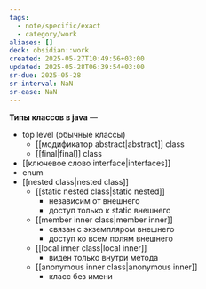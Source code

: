 ```yaml
---
tags:
  - note/specific/exact
  - category/work
aliases: []
deck: obsidian::work
created: 2025-05-27T10:49:56+03:00
updated: 2025-05-28T06:39:54+03:00
sr-due: 2025-05-28
sr-interval: NaN
sr-ease: NaN
---
```


**Типы классов в java**
—
- top level (обычные классы)
	- [[модификатор abstract|abstract]] class
	- [[final|final]] class
- [[ключевое слово interface|interfaces]]
- enum
- [[nested class|nested class]]
	- [[static nested class|static nested]]
		- независим от внешнего
		- доступ только к static внешнего
	- [[member inner class|member inner]]
		- связан с экземпляром внешнего
		- доступ ко всем полям внешнего
	- [[local inner class|local inner]]
		- виден только внутри метода
	- [[anonymous inner class|anonymous inner]]
		- класс без имени
